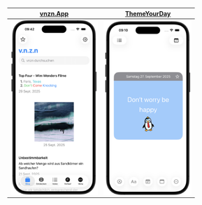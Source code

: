 
| [vnzn.App](https://github.com/christiannoll/vnzn)                                      | [ThemeYourDay](https://github.com/christiannoll/ThemeYourDay) | 
|:-------------------------------------:|:-------------------------------------:|
| <img src="vnznApp.png" width="auto" height="400"/> | <img src="ThemeYourDay.png" width="auto" height="400"/> |